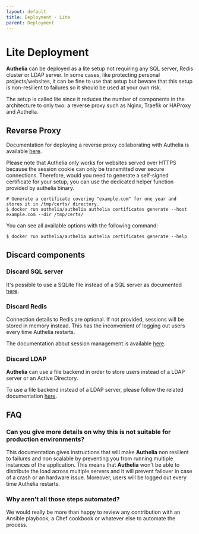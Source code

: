 ```yaml
---
layout: default
title: Deployment - Lite
parent: Deployment
---
```


# Lite Deployment

**Authelia** can be deployed as a lite setup not requiring any SQL server,
Redis cluster or LDAP server. In some cases, like protecting personal projects/websites,
it can be fine to use that setup but beware that this setup is non-resilient to failures
so it should be used at your own risk.

The setup is called lite since it reduces the number of components in the architecture to
only two: a reverse proxy such as Nginx, Traefik or HAProxy and Authelia.

## Reverse Proxy

Documentation for deploying a reverse proxy collaborating with Authelia is available
[here](./supported-proxies/index.md).

Please note that Authelia only works for websites served over HTTPS because the session cookie
can only be transmitted over secure connections. Therefore, would you need to generate a
self-signed certificate for your setup, you can use the dedicated helper function provided
by authelia binary.

    # Generate a certificate covering "example.com" for one year and stores it in /tmp/certs/ directory.
    $ docker run authelia/authelia authelia certificates generate --host example.com --dir /tmp/certs/

You can see all available options with the following command:

    $ docker run authelia/authelia authelia certificates generate --help

## Discard components

### Discard SQL server

It's possible to use a SQLite file instead of a SQL server as documented
[here](../configuration/storage/sqlite.md).

### Discard Redis

Connection details to Redis are optional. If not provided, sessions will
be stored in memory instead. This has the inconvenient of logging out users
every time Authelia restarts.

The documentation about session management is available
[here](../configuration/session.md).


### Discard LDAP

**Authelia** can use a file backend in order to store users instead of a
LDAP server or an Active Directory.

To use a file backend instead of a LDAP server, please follow the related
documentation [here](../configuration/authentication/file.md).

## FAQ

### Can you give more details on why this is not suitable for production environments?

This documentation gives instructions that will make **Authelia** non
resilient to failures and non scalable by preventing you from running multiple
instances of the application. This means that **Authelia** won't be able to distribute
the load across multiple servers and it will prevent failover in case of a
crash or an hardware issue. Moreover, users will be logged out every time
Authelia restarts.

### Why aren't all those steps automated?

We would really be more than happy to review any contribution with an Ansible playbook,
a Chef cookbook or whatever else to automate the process.
